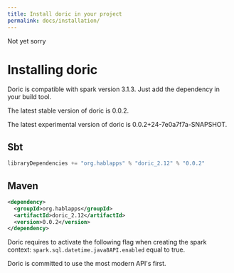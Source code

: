 ```yaml
---
title: Install doric in your project
permalink: docs/installation/
---
```

Not yet sorry
# Installing doric
Doric is compatible with spark version 3.1.3. Just add the dependency in your build tool.

The latest stable version of doric is 0.0.2.

The latest experimental version of doric is 0.0.2+24-7e0a7f7a-SNAPSHOT.

## Sbt
```scala
libraryDependencies += "org.hablapps" % "doric_2.12" % "0.0.2"
```
## Maven
```xml
<dependency>
  <groupId>org.hablapps</groupId>
  <artifactId>doric_2.12</artifactId>
  <version>0.0.2</version>
</dependency>
```

Doric requires to activate the following flag when creating the spark context:
`spark.sql.datetime.java8API.enabled` equal to true.

Doric is committed to use the most modern API's first.
